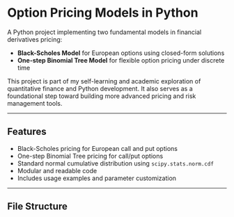 # Option Pricing Models in Python

A Python project implementing two fundamental models in financial derivatives pricing:

- **Black-Scholes Model** for European options using closed-form solutions
- **One-step Binomial Tree Model** for flexible option pricing under discrete time

This project is part of my self-learning and academic exploration of quantitative finance and Python development. It also serves as a foundational step toward building more advanced pricing and risk management tools.

---

## Features

- Black-Scholes pricing for European call and put options
- One-step Binomial Tree pricing for call/put options
- Standard normal cumulative distribution using `scipy.stats.norm.cdf`
- Modular and readable code
- Includes usage examples and parameter customization

---

## File Structure
